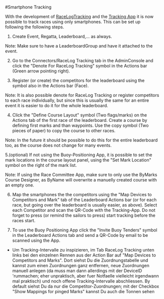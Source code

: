 #Smartphone Tracking

With the development of [RaceLogTracking](racelog-tracking) and the [Tracking App](tracking-app) it is now possible to track races using only smartphones. This can be set up following the following steps.

1. Create Event, Regatta, Leaderboard,... as always.

Note: Make sure to have a LeaderboardGroup and have it attached to the event.
 
2. Go to the Connectors/RaceLog Tracking tab in the AdminConsole and click the "Denote For RaceLog Tracking" symbol in the Actions bar (Green arrow pointing right). 

3. Register (or create) the competitors for the leaderboard using the symbol also in the Actions bar (Face). 

Note: It is also possible denote for RaceLog Tracking or register competitors to each race individually, but since this is usually the same for an entire event it is easier to do it for the whole leaderboard.

4. Click the "Define Course Layout" symbol (Two flags/marks) on the Actions tab of the first race of the leaderboard. Create a course by defining first marks and than waypoints. Use the copy symbol (Two pieces of paper) to copy the course to other races.

Note: In the future it should be possible to do this for the entire leaderboard too, as the course does not change for many events.

5.(optional) If not using the Buoy-Positioning App, it is possible to set the mark locations in the course layout panel, using the "Set Mark Location" symbol on the right of the mark list.

Note: If using the Race Committee App, make sure to only use the ByMarks Course Designer, as ByName will overwrite a manuelly created course with an empty one. 

6. Map the smartphones the the competitors using the "Map Devices to Competitors and Mark" tab of the Leaderboard Actions bar (or for each race, but going over the leaderboard is usually easier, as above). Select each Competitor and scan the QR-Code with the Tracking-App. Do not forget to press (or remind the sailors to press) start tracking before the races start.

7. To use the Buoy Positioning App click the "Invite Buoy Tenders" symbol in the Leaderboard Actions tab and send a QR-Code by email to be scanned using the App.


- Um Tracking-Intervalle zu inspizieren, im Tab RaceLog Tracking unten links bei den einzelnen Rennen aus der Action Bar auf "Map Devices to Competitors and Marks". Dort siehst Du die Zuordnungstabelle und kannst zum einen Zuordnungen ganz entfernen, neue Zuordnungen manuell anlegen (da muss man dann allerdings mit der DeviceID 'rummachen; eher unpraktisch, aber fuer Notfaelle vielleicht irgendwann mal praktisch) und noch offene Tracking-Intervalle abschliessen. By default siehst Du da nur die Competitor-Zuordnungen; mit der Checkbox "Show Mappings for pinged Marks" kannst Du auch die Tonnen sehen



